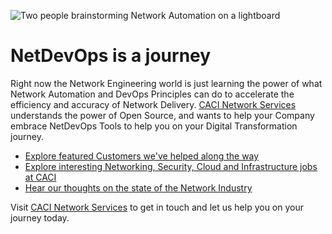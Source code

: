 ![Two people brainstorming Network Automation on a lightboard](https://www.caci.co.uk/wp-content/uploads/2021/07/network_design_deployment_1920x1080_v2.png)

# NetDevOps is a journey
Right now the Network Engineering world is just learning the power of what Network Automation and DevOps Principles can do to accelerate the efficiency and accuracy of Network Delivery. [CACI Network Services](https://www.caci.co.uk/services/network-infrastructure-consulting/network-services/) understands the power of Open Source, and wants to help your Company embrace NetDevOps Tools to help you on your Digital Transformation journey.

- [Explore featured Customers we've helped along the way](https://www.caci.co.uk/insights-filter/?_sft_category=case-studies&_sft_services=network-design-deployment-management)
- [Explore interesting Networking, Security, Cloud and Infrastructure jobs at CACI](https://www.jobserve.com/gb/en/listings/employers/caci-network-services/?lid=6f0fd8f357)
- [Hear our thoughts on the state of the Network Industry](https://www.caci.co.uk/insights-filter/?_sft_category=opinions&_sft_services=network-design-deployment-management)

Visit [CACI Network Services](https://www.caci.co.uk/services/network-infrastructure-consulting/network-services/) to get in touch and let us help you on your journey today.
